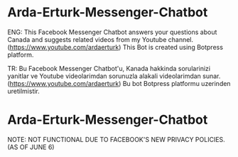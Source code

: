 # Arda-Erturk-Messenger-Chatbot

ENG:
This Facebook Messenger Chatbot answers your questions about Canada and suggests related videos from my Youtube channel. (https://www.youtube.com/ardaerturk) This Bot is created using Botpress platform.

TR:
Bu Facebook Messenger Chatbot'u, Kanada hakkinda sorularinizi yanitlar ve Youtube videolarimdan sorunuzla alakali videolarimdan sunar. (https://www.youtube.com/ardaerturk) Bu bot Botpress platformu uzerinden uretilmistir.
# Arda-Erturk-Messenger-Chatbot


NOTE: NOT FUNCTIONAL DUE TO FACEBOOK'S NEW PRIVACY POLICIES. (AS OF JUNE 6)
